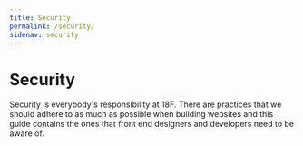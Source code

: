 ```yaml
---
title: Security
permalink: /security/
sidenav: security
---
```


# Security

Security is everybody's responsibility at 18F. There are practices that we should adhere to as much as possible when building websites and this guide contains the ones that front end designers and developers need to be aware of.
